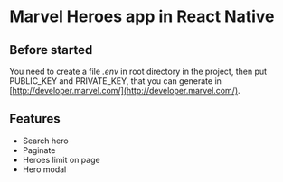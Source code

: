 # Marvel Heroes app in React Native

## Before started

You need to create a file _.env_ in root directory in the project, then put PUBLIC_KEY and PRIVATE_KEY, that you can generate in [http://developer.marvel.com/](http://developer.marvel.com/).

## Features

- Search hero
- Paginate
- Heroes limit on page
- Hero modal